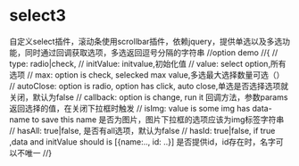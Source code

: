# select3

自定义select插件，滚动条使用scrollbar插件，依赖jquery，提供单选以及多选功能，同时通过回调获取选项，多选返回逗号分隔的字符串
//option demo
//{
//	type: radio|check,
//	initValue: initvalue,初始化值
//	value: select option,所有选项
//	max: option is check, selecked max value,多选最大选择数量可选（）
//	autoClose: option is radio, option has click, auto close,单选是否选择选项就关闭，默认为false
//	callback: option is change, run it	回调方法，参数params返回选择的值，在关闭下拉框时触发
//	isImg: value is some img has data-name to save this name	是否为图片，图片下拉框的选项应该为img标签字符串
//	hasAll: true|false,	是否有all选项，默认为false
//	hasId: true|false, if true ,data and initValue should is [{name:.., id: ..}]	是否提供id，id存在时，名字可以不唯一
//}

